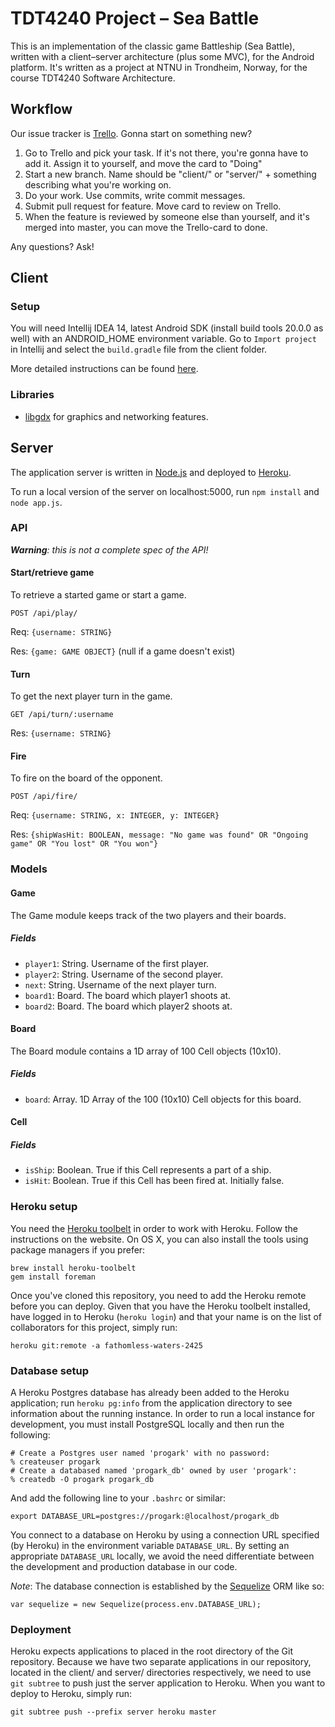 # TDT4240 Project – Sea Battle
This is an implementation of the classic game Battleship (Sea Battle), written
with a client–server architecture (plus some MVC), for the Android platform. It's written as a project at NTNU in Trondheim, Norway, for the course TDT4240 Software Architecture.

## Workflow
Our issue tracker is [Trello](https://trello.com/b/ih5ztWXn/progark). Gonna start on something new?

1. Go to Trello and pick your task. If it's not there, you're gonna have to add it. Assign it to yourself, and move the card to "Doing"
2. Start a new branch. Name should be "client/" or "server/" +  something describing what you're working on.
3. Do your work. Use commits, write commit messages.
4. Submit pull request for feature. Move card to review  on Trello.
5. When the feature is reviewed by someone else than yourself, and it's merged into master, you can move the Trello-card to done.

Any questions? Ask!

## Client

### Setup
You will need Intellij IDEA 14, latest Android SDK (install build tools 20.0.0
as well) with an ANDROID\_HOME environment variable. Go to `Import project` in
Intellij and select the `build.gradle` file from the client folder.

More detailed instructions can be found
[here](https://github.com/libgdx/libgdx/wiki/Gradle-and-Intellij-IDEA).

### Libraries 
* [libgdx](https://github.com/libgdx/libgdx) for graphics and networking features.

## Server
The application server is written in [Node.js][node] and deployed to
[Heroku][heroku].

To run a local version of the server on localhost:5000, run `npm install` and `node app.js`.

### API

_**Warning**: this is not a complete spec of the API!_

#### Start/retrieve game

To retrieve a started game or start a game. 

```
POST /api/play/
```

Req: `{username: STRING}`

Res: `{game: GAME OBJECT}` (null if a game doesn't exist)

#### Turn

To get the next player turn in the game.

```
GET /api/turn/:username
```

Res: `{username: STRING}`

#### Fire 

To fire on the board of the opponent.

```
POST /api/fire/
```

Req: `{username: STRING, x: INTEGER, y: INTEGER}`

Res: `{shipWasHit: BOOLEAN, message: "No game was found" OR "Ongoing game" OR "You lost" OR "You won"}`

### Models
#### Game
The Game module keeps track of the two players and their boards.
##### Fields
* `player1`: String. Username of the first player.
* `player2`: String. Username of the second player.
* `next`: String. Username of the next player turn.
* `board1`: Board. The board which player1 shoots at.
* `board2`: Board. The board which player2 shoots at.

#### Board
The Board module contains a 1D array of 100 Cell objects (10x10).
##### Fields
* `board`: Array. 1D Array of the 100 (10x10) Cell objects for this board.

#### Cell 
##### Fields
* `isShip`: Boolean. True if this Cell represents a part of a ship.
* `isHit`: Boolean. True if this Cell has been fired at. Initially false.


### Heroku setup
You need the [Heroku toolbelt][heroku-toolbelt] in order to work with Heroku.
Follow the instructions on the website. On OS X, you can also install the tools
using package managers if you prefer:

```
brew install heroku-toolbelt
gem install foreman
```

Once you've cloned this repository, you need to add the Heroku remote before
you can deploy. Given that you have the Heroku toolbelt installed, have logged
in to Heroku (`heroku login`) and that your name is on the list of
collaborators for this project, simply run:

```
heroku git:remote -a fathomless-waters-2425
```

### Database setup
A Heroku Postgres database has already been added to the Heroku application;
run `heroku pg:info` from the application directory to see information about
the running instance. In order to run a local instance for development, you
must install PostgreSQL locally and then run the following:

```
# Create a Postgres user named 'progark' with no password:
% createuser progark
# Create a databased named 'progark_db' owned by user 'progark':
% createdb -O progark progark_db
```

And add the following line to your `.bashrc` or similar:

```
export DATABASE_URL=postgres://progark:@localhost/progark_db
```

You connect to a database on Heroku by using a connection URL specified (by
Heroku) in the environment variable `DATABASE_URL`. By setting an appropriate
`DATABASE_URL` locally, we avoid the need differentiate between the development
and production database in our code.

*Note*: The database connection is established by the [Sequelize][sequelize]
ORM like so:

```
var sequelize = new Sequelize(process.env.DATABASE_URL);
```

### Deployment
Heroku expects applications to placed in the root directory of the Git
repository. Because we have two separate applications in our repository,
located in the client/ and server/ directories respectively, we need to use
`git subtree` to push just the server application to Heroku. When you want to
deploy to Heroku, simply run:

```
git subtree push --prefix server heroku master
```

[node]: http://nodejs.org/
[heroku]: https://www.heroku.com/
[heroku-toolbelt]: https://toolbelt.heroku.com/
[sequelize]: http://docs.sequelizejs.com/en/latest/
